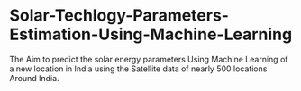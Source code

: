 # Solar-Techlogy-Parameters-Estimation-Using-Machine-Learning
The Aim to predict the solar energy parameters Using Machine Learning of a new location in India using the Satellite data of nearly 500 locations Around India.
